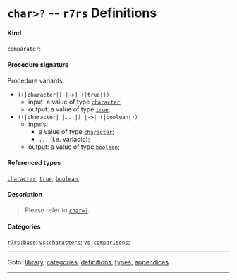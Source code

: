 

<a id='definition__r7rs__char_3e_3f'></a>

# `char>?` -- `r7rs` Definitions


#### Kind

`comparator`;


#### Procedure signature

Procedure variants:
 * `((|character|) |->| (|true|))`
   * input: a value of type [`character`](../../r7rs/types/character.md#type__r7rs__character);
   * output: a value of type [`true`](../../r7rs/types/true.md#type__r7rs__true);
 * `((|character| |...|) |->| (|boolean|))`
   * inputs:
     * a value of type [`character`](../../r7rs/types/character.md#type__r7rs__character);
     * `...` (i.e. variadic);
   * output: a value of type [`boolean`](../../r7rs/types/boolean.md#type__r7rs__boolean);


#### Referenced types

[`character`](../../r7rs/types/character.md#type__r7rs__character);
[`true`](../../r7rs/types/true.md#type__r7rs__true);
[`boolean`](../../r7rs/types/boolean.md#type__r7rs__boolean);


#### Description

> Please refer to [`char=?`](../../r7rs/definitions/char_3d_3f.md#definition__r7rs__char_3d_3f).


#### Categories

[`r7rs:base`](../../r7rs/categories/r7rs_3a_base.md#category__r7rs__r7rs_3a_base);
[`vs:characters`](../../r7rs/categories/vs_3a_characters.md#category__r7rs__vs_3a_characters);
[`vs:comparisons`](../../r7rs/categories/vs_3a_comparisons.md#category__r7rs__vs_3a_comparisons);

----

Goto: [library](../../r7rs/_index.md#library__r7rs), [categories](../../r7rs/categories/_index.md#toc__r7rs__categories), [definitions](../../r7rs/definitions/_index.md#toc__r7rs__definitions), [types](../../r7rs/types/_index.md#toc__r7rs__types), [appendices](../../r7rs/appendices/_index.md#toc__r7rs__appendices).

----

